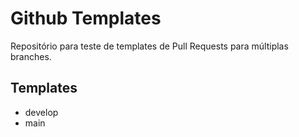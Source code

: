 # Github Templates

Repositório para teste de templates de Pull Requests para múltiplas branches.

## Templates

- develop
- main
